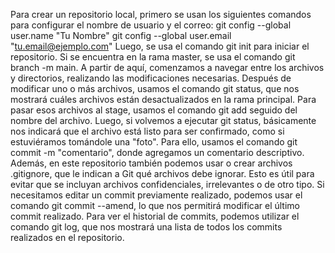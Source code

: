 Para crear un repositorio local, primero se usan los siguientes comandos para configurar el nombre de usuario y el correo:
git config --global user.name "Tu Nombre"
git config --global user.email "tu.email@ejemplo.com"
Luego, se usa el comando git init para iniciar el repositorio. Si se encuentra en la rama master, se usa el comando git branch -m main. A partir de aquí, comenzamos a navegar entre los archivos y directorios, realizando las modificaciones necesarias. Después de modificar uno o más archivos, usamos el comando git status, que nos mostrará cuáles archivos están desactualizados en la rama principal. Para pasar esos archivos al stage, usamos el comando git add seguido del nombre del archivo. Luego, si volvemos a ejecutar git status, básicamente nos indicará que el archivo está listo para ser confirmado, como si estuviéramos tomándole una "foto". Para ello, usamos el comando git commit -m "comentario", donde agregamos un comentario descriptivo.
Además, en este repositorio también podemos usar o crear archivos .gitignore, que le indican a Git qué archivos debe ignorar. Esto es útil para evitar que se incluyan archivos confidenciales, irrelevantes o de otro tipo.
Si necesitamos editar un commit previamente realizado, podemos usar el comando git commit --amend, lo que nos permitirá modificar el último commit realizado. Para ver el historial de commits, podemos utilizar el comando git log, que nos mostrará una lista de todos los commits realizados en el repositorio.